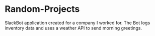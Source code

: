 # Random-Projects


SlackBot application created for a company I worked for. The Bot logs inventory data and uses a weather API to send morning greetings.
